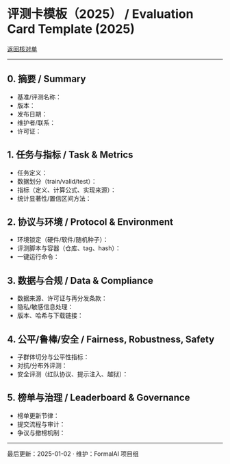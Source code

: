 # 评测卡模板（2025） / Evaluation Card Template (2025)

[返回核对单](./STANDARDS_CHECKLISTS.md)

---

## 0. 摘要 / Summary

- 基准/评测名称：
- 版本：
- 发布日期：
- 维护者/联系：
- 许可证：

## 1. 任务与指标 / Task & Metrics

- 任务定义：
- 数据划分（train/valid/test）：
- 指标（定义、计算公式、实现来源）：
- 统计显著性/置信区间方法：

## 2. 协议与环境 / Protocol & Environment

- 环境锁定（硬件/软件/随机种子）：
- 评测脚本与容器（仓库、tag、hash）：
- 一键运行命令：

## 3. 数据与合规 / Data & Compliance

- 数据来源、许可证与再分发条款：
- 隐私/敏感信息处理：
- 版本、哈希与下载链接：

## 4. 公平/鲁棒/安全 / Fairness, Robustness, Safety

- 子群体切分与公平性指标：
- 对抗/分布外评测：
- 安全评测（红队协议、提示注入、越狱）：

## 5. 榜单与治理 / Leaderboard & Governance

- 榜单更新节律：
- 提交流程与审计：
- 争议与撤榜机制：

---

最后更新：2025-01-02  · 维护：FormalAI 项目组
